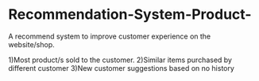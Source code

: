 # Recommendation-System-Product-
 A recommend system to improve customer experience on the website/shop.
 
1)Most product/s sold to the customer.
2)Similar items purchased by different customer
3)New customer suggestions based on no history
